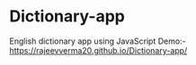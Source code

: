 # Dictionary-app
English dictionary app using JavaScript
Demo:- https://rajeevverma20.github.io/Dictionary-app/
